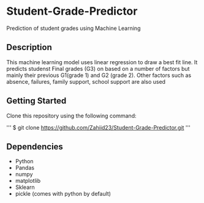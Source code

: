 # Student-Grade-Predictor
Prediction of student grades using Machine Learning

## Description

This machine learning model uses linear regression to draw a best fit line. It predicts studenst Final grades (G3) on based on a number of factors but mainly their previous G1(grade 1) and G2 (grade 2). Other factors such as absence, failures, family support, school support are also used

## Getting Started

Clone this repository using the following command: </p>

'''
$ git clone https://github.com/Zahiid23/Student-Grade-Predictor.git
'''

## Dependencies

* Python
* Pandas
* numpy
* matplotlib
* Sklearn
* pickle (comes with python by default)
